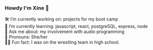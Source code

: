 ### Howdy I'm Xine 👋

🛠️ I’m currently working on: projects for my boot camp <br>
🌱 I’m currently learning: javascript, react, postgreSQL, express, node  <br>
 💬 Ask me about: my involvement with audio programming  <br>
🦾 Pronouns: She/her  <br>
🤼‍♀️ Fun fact: I was on the wrestling team in high school.

